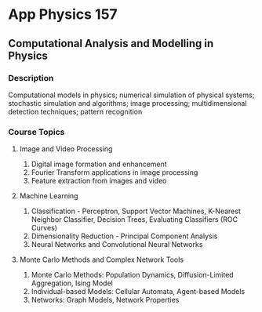 # App Physics 157
## Computational Analysis and Modelling in Physics

### Description
Computational models in physics; numerical simulation of physical systems; stochastic simulation and algorithms; image processing; multidimensional detection techniques; pattern recognition

### Course Topics
1. Image and Video Processing
   1. Digital image formation and enhancement
   1. Fourier Transform applications in image processing
   1. Feature extraction from images and video

1. Machine Learning
   1. Classification - Perceptron, Support Vector Machines, K-Nearest Neighbor Classifier, Decision Trees, Evaluating Classifiers (ROC Curves)
   1. Dimensionality Reduction - Principal Component Analysis
   1. Neural Networks and Convolutional Neural Networks

1. Monte Carlo Methods and Complex Network Tools
   1. Monte Carlo Methods: Population Dynamics, Diffusion-Limited Aggregation, Ising Model
   1. Individual-based Models: Cellular Automata, Agent-based Models
   1. Networks: Graph Models, Network Properties
